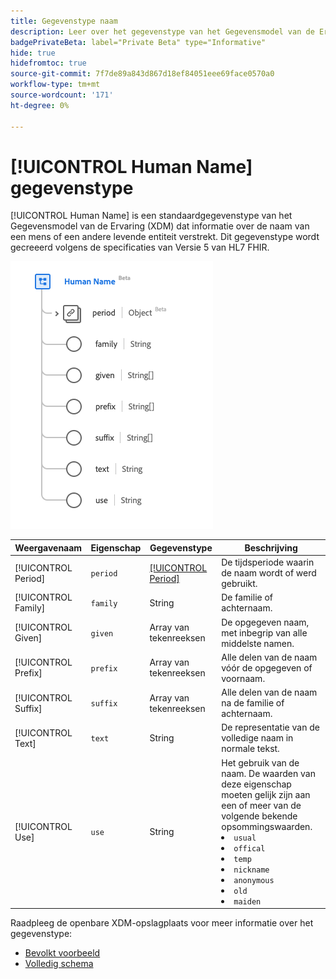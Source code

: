 ```yaml
---
title: Gegevenstype naam
description: Leer over het gegevenstype van het Gegevensmodel van de Ervaring van de Menselijke (XDM).
badgePrivateBeta: label="Private Beta" type="Informative"
hide: true
hidefromtoc: true
source-git-commit: 7f7de89a843d867d18ef84051eee69face0570a0
workflow-type: tm+mt
source-wordcount: '171'
ht-degree: 0%

---
```


# [!UICONTROL Human Name] gegevenstype

[!UICONTROL Human Name] is een standaardgegevenstype van het Gegevensmodel van de Ervaring (XDM) dat informatie over de naam van een mens of een andere levende entiteit verstrekt. Dit gegevenstype wordt gecreeerd volgens de specificaties van Versie 5 van HL7 FHIR.

![ het gegevenstype van de Naam van het Mens structuur ](../../images/data-types/healthcare/human-name.png)

| Weergavenaam | Eigenschap | Gegevenstype | Beschrijving |
| --- | --- | --- | --- |
| [!UICONTROL Period] | `period` | [[!UICONTROL Period]](../healthcare/period.md) | De tijdsperiode waarin de naam wordt of werd gebruikt. |
| [!UICONTROL Family] | `family` | String | De familie of achternaam. |
| [!UICONTROL Given] | `given` | Array van tekenreeksen | De opgegeven naam, met inbegrip van alle middelste namen. |
| [!UICONTROL Prefix] | `prefix` | Array van tekenreeksen | Alle delen van de naam vóór de opgegeven of voornaam. |
| [!UICONTROL Suffix] | `suffix` | Array van tekenreeksen | Alle delen van de naam na de familie of achternaam. |
| [!UICONTROL Text] | `text` | String | De representatie van de volledige naam in normale tekst. |
| [!UICONTROL Use] | `use` | String | Het gebruik van de naam. De waarden van deze eigenschap moeten gelijk zijn aan een of meer van de volgende bekende opsommingswaarden. <li> `usual` </li> <li> `offical` </li> <li> `temp` </li> <li> `nickname` </li> <li> `anonymous` </li> <li> `old` </li> <li> `maiden` </li> |

Raadpleeg de openbare XDM-opslagplaats voor meer informatie over het gegevenstype:

* [ Bevolkt voorbeeld ](https://github.com/adobe/xdm/blob/master/extensions/industry/healthcare/fhir/datatypes/humanname.example.1.json)
* [ Volledig schema ](https://github.com/adobe/xdm/blob/master/extensions/industry/healthcare/fhir/datatypes/humanname.schema.json)
